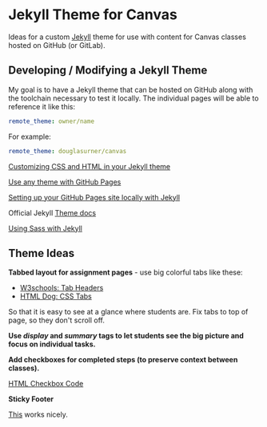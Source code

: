 # Jekyll Theme for Canvas

Ideas for a custom [Jekyll][] theme for use with content for Canvas classes hosted on GitHub (or GitLab).

[jekyll]: <https://jekyllrb.com>

## Developing / Modifying a Jekyll Theme

My goal is to have a Jekyll theme that can be hosted on GitHub along with the toolchain necessary to test it locally. The individual pages will be able to reference it like this:

```yaml
remote_theme: owner/name
```

For example:

```yaml
remote_theme: douglasurner/canvas
```

[Customizing CSS and HTML in your Jekyll theme](https://help.github.com/articles/customizing-css-and-html-in-your-jekyll-theme/)

[Use any theme with GitHub Pages](https://blog.github.com/2017-11-29-use-any-theme-with-github-pages/)

[Setting up your GitHub Pages site locally with Jekyll](https://help.github.com/articles/setting-up-your-github-pages-site-locally-with-jekyll/)

Official Jekyll [Theme docs](https://jekyllrb.com/docs/themes/)

[Using Sass with Jekyll](http://markdotto.com/2014/09/25/sass-and-jekyll/)

## Theme Ideas

**Tabbed layout for assignment pages** - use big colorful tabs like these:

* [W3schools: Tab Headers](https://www.w3schools.com/howto/howto_js_tab_header.asp)
* [HTML Dog: CSS Tabs](http://htmldog.com/techniques/tabs/)

So that it is easy to see at a glance where students are. Fix tabs to top of page, so they don't scroll off.

**Use _display_ and _summary_ tags to let students see the big picture and focus on individual tasks.**

**Add checkboxes for completed steps (to preserve context between classes).**

[HTML Checkbox Code](http://www.html.am/html-codes/forms/html-checkbox-code.cfm)

**Sticky Footer**

[This](https://philipwalton.github.io/solved-by-flexbox/demos/sticky-footer/) works nicely.
